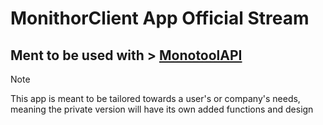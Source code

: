#  MonithorClient  App Official Stream

## Ment to be used with > [MonotoolAPI](https://github.com/hispanicdevian/MonotoolAPI/tree/main)

> [!NOTE]
> This app is meant to be tailored towards a user's or company's needs, meaning the private version will have its own added functions and design
